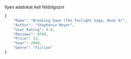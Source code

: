 <p>Ilyen adatokat kell feldolgozni</p>

```javascript
{     
    "Name": "Breaking Dawn (The Twilight Saga, Book 4)",
    "Author": "Stephenie Meyer",
    "User Rating": 4.6,
    "Reviews": 9769,
    "Price": 13,
    "Year": 2009,
    "Genre": "Fiction"
}
```

